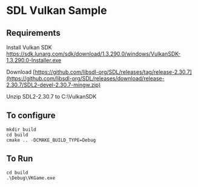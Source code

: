 # SDL Vulkan Sample
## Requirements
Install Vulkan SDK https://sdk.lunarg.com/sdk/download/1.3.290.0/windows/VulkanSDK-1.3.290.0-Installer.exe

Download [https://github.com/libsdl-org/SDL/releases/tag/release-2.30.7](https://github.com/libsdl-org/SDL/releases/download/release-2.30.7/SDL2-devel-2.30.7-mingw.zip)

Unzip SDL2-2.30.7 to C:\VulkanSDK
## To configure
```
mkdir build
cd build
cmake .. -DCMAKE_BUILD_TYPE=Debug
```

## To Run

```
cd build
.\Debug\VKGame.exe
```
